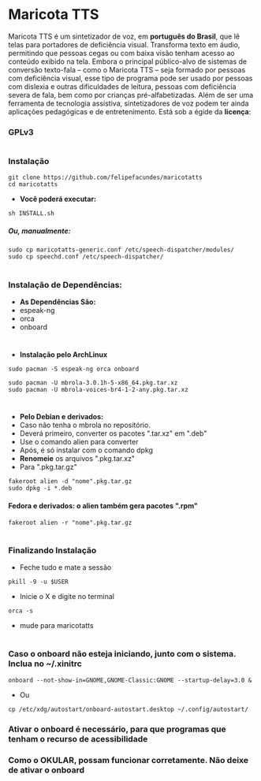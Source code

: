 # Maricota TTS

Maricota TTS é um sintetizador de voz, em **português do Brasil**, que lê telas para portadores de deficiência visual. Transforma texto em áudio, permitindo que pessoas cegas ou com baixa visão tenham acesso ao conteúdo exibido na tela. Embora o principal público-alvo de sistemas de conversão texto-fala – como o Maricota TTS – seja formado por pessoas com deficiência visual, esse tipo de programa pode ser usado por pessoas com dislexia e outras dificuldades de leitura, pessoas com deficiência severa de fala, bem como por crianças pré-alfabetizadas. Além de ser uma ferramenta de tecnologia assistiva, sintetizadores de voz podem ter ainda aplicações pedagógicas e de entretenimento.
Está sob a égide da **licença**:
### GPLv3

#
### Instalação

    git clone https://github.com/felipefacundes/maricotatts
    cd maricotatts
    
 - **Você poderá executar:**
``` 
sh INSTALL.sh
```
##### Ou, manualmente:

    sudo cp maricotatts-generic.conf /etc/speech-dispatcher/modules/
    sudo cp speechd.conf /etc/speech-dispatcher/
    
#
### Instalação de Dependências:

 - **As Dependências São:**
 - espeak-ng
 - orca
 - onboard

# 
 - **Instalação pelo ArchLinux**
```
sudo pacman -S espeak-ng orca onboard
```
```
sudo pacman -U mbrola-3.0.1h-5-x86_64.pkg.tar.xz
sudo pacman -U mbrola-voices-br4-1-2-any.pkg.tar.xz
```
#
 - **Pelo Debian e derivados:**
 - Caso não tenha o mbrola no repositório.
 - Deverá primeiro, converter os pacotes ".tar.xz" em ".deb"
 - Use o comando alien para converter
 - Após, é só instalar com o comando dpkg
 - **Renomeie** os arquivos ".pkg.tar.xz"
 - Para ".pkg.tar.gz"

```
fakeroot alien -d "nome".pkg.tar.gz
sudo dpkg -i *.deb
```

#### Fedora e derivados: o alien também gera pacotes ".rpm"

    fakeroot alien -r "nome".pkg.tar.gz

#
### Finalizando Instalação

 - Feche tudo e mate a sessão
```
pkill -9 -u $USER
```
 - Inicie o X e digite no terminal
```
orca -s
```
 - mude para maricotatts

#
### Caso o onboard não esteja iniciando, junto com o sistema. Inclua no ~/.xinitrc

    onboard --not-show-in=GNOME,GNOME-Classic:GNOME --startup-delay=3.0 &
    
 - Ou
 
``` 
cp /etc/xdg/autostart/onboard-autostart.desktop ~/.config/autostart/
```
### Ativar o onboard é necessário, para que programas que tenham o recurso de acessibilidade ###
### Como o OKULAR, possam funcionar corretamente. Não deixe de ativar o onboard ###
